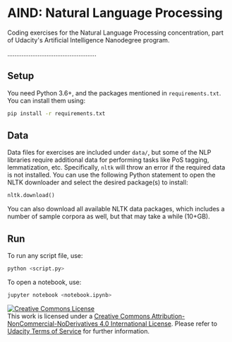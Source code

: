 # AIND: Natural Language Processing

Coding exercises for the Natural Language Processing concentration, part of Udacity's Artificial Intelligence Nanodegree program.

..................................................

## Setup

You need Python 3.6+, and the packages mentioned in `requirements.txt`. You can install them using:

```bash
pip install -r requirements.txt
```

## Data

Data files for exercises are included under `data/`, but some of the NLP libraries require additional data for performing tasks like 
PoS tagging, lemmatization, etc. Specifically, `nltk` will throw an error if the required data is not installed. You can use the 
following Python statement to open the NLTK downloader and select the desired package(s) to install:

```python
nltk.download()
```

You can also download all available NLTK data packages, which includes a number of sample corpora as well, but that may take a while 
(10+GB).

## Run

To run any script file, use:

```bash
python <script.py>
```

To open a notebook, use:

```bash
jupyter notebook <notebook.ipynb>
```

<a rel="license" href="http://creativecommons.org/licenses/by-nc-nd/4.0/"><img alt="Creative Commons License" style="border-width:0" src="https://i.creativecommons.org/l/by-nc-nd/4.0/88x31.png" /></a><br />This work is licensed under a <a rel="license" href="http://creativecommons.org/licenses/by-nc-nd/4.0/">Creative Commons Attribution-NonCommercial-NoDerivatives 4.0 International License</a>. Please refer to [Udacity Terms of Service](https://www.udacity.com/legal) for further information.
